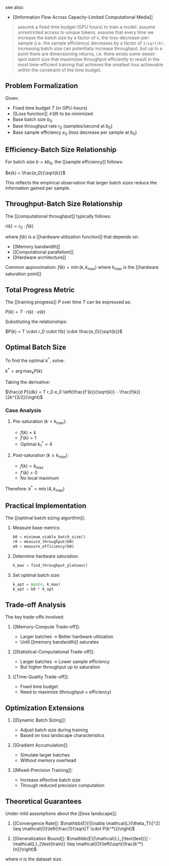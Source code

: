 see also:
- [[Information Flow Across Capacity-Limited Computational Media]]

>  assume a fixed time budget (GPU hours) to train a model. assume unrestricted access to unique tokens. assume that every time we increase the batch size by a factor of `k`, the loss-decrease-per-sample (i.e. the sample efficiency) decreases by a factor of `1/sqrt(k)`. increasing batch size can potentially increase throughput, but up to a point there are dimensioning returns, i.e. there exists some sweet-spot batch size that maximizes throughput efficiently to result in the most time-efficient training that achieves the smallest loss achievable within the constraint of the time budget.
## Problem Formalization

Given:
- Fixed time budget $T$ (in GPU-hours)
- [[Loss function]] $\mathcal{L}(\theta)$ to be minimized
- Base batch size $b_0$
- Base throughput rate $r_0$ (samples/second at $b_0$)
- Base sample efficiency $e_0$ (loss decrease per sample at $b_0$)

## Efficiency-Batch Size Relationship

For batch size $b = kb_0$, the [[sample efficiency]] follows:

$e(k) = \frac{e_0}{\sqrt{k}}$

This reflects the empirical observation that larger batch sizes reduce the information gained per sample.

## Throughput-Batch Size Relationship

The [[computational throughput]] typically follows:

$r(k) = r_0 \cdot f(k)$

where $f(k)$ is a [[hardware utilization function]] that depends on:
- [[Memory bandwidth]]
- [[Computational parallelism]]
- [[Hardware architecture]]

Common approximation:
$f(k) = \min(k, k_{\text{max}})$ where $k_{\text{max}}$ is the [[hardware saturation point]]

## Total Progress Metric

The [[training progress]] $P$ over time $T$ can be expressed as:

$P(k) = T \cdot r(k) \cdot e(k)$

Substituting the relationships:

$P(k) = T \cdot r_0 \cdot f(k) \cdot \frac{e_0}{\sqrt{k}}$

## Optimal Batch Size

To find the optimal $k^*$, solve:

$k^* = \arg\max_k P(k)$

Taking the derivative:

$\frac{d P}{dk} = T r_0 e_0 \left(\frac{f'(k)}{\sqrt{k}} - \frac{f(k)}{2k^{3/2}}\right)$

### Case Analysis

1. Pre-saturation $(k < k_{\text{max}})$:
   - $f(k) = k$
   - $f'(k) = 1$
   - Optimal $k_1^* = 4$ 

2. Post-saturation $(k \geq k_{\text{max}})$:
   - $f(k) = k_{\text{max}}$
   - $f'(k) = 0$
   - No local maximum

Therefore:
$k^* = \min(4, k_{\text{max}})$

## Practical Implementation

The [[optimal batch sizing algorithm]]:

1. Measure base metrics:
   ```python
   b0 = minimum_viable_batch_size()
   r0 = measure_throughput(b0)
   e0 = measure_efficiency(b0)
   ```

2. Determine hardware saturation:
   ```python
   k_max = find_throughput_plateau()
   ```

3. Set optimal batch size:
   ```python
   k_opt = min(4, k_max)
   b_opt = b0 * k_opt
   ```

## Trade-off Analysis

The key trade-offs involved:

1. [[Memory-Compute Trade-off]]:
   - Larger batches → Better hardware utilization
   - Until [[memory bandwidth]] saturates

2. [[Statistical-Computational Trade-off]]:
   - Larger batches → Lower sample efficiency
   - But higher throughput up to saturation

3. [[Time-Quality Trade-off]]:
   - Fixed time budget
   - Need to maximize (throughput × efficiency)

## Optimization Extensions

1. [[Dynamic Batch Sizing]]:
   - Adjust batch size during training
   - Based on loss landscape characteristics

2. [[Gradient Accumulation]]:
   - Simulate larger batches
   - Without memory overhead

3. [[Mixed-Precision Training]]:
   - Increase effective batch size
   - Through reduced precision computation

## Theoretical Guarantees

Under mild assumptions about the [[loss landscape]]:

1. [[Convergence Rate]]:
   $\mathbb{E}[\|\nabla \mathcal{L}(\theta_T)\|^2] \leq \mathcal{O}\left(\frac{1}{\sqrt{T \cdot P(k^*)}}\right)$

2. [[Generalization Bound]]:
   $\mathbb{E}[\mathcal{L}_{\text{test}}] - \mathcal{L}_{\text{train}} \leq \mathcal{O}\left(\sqrt{\frac{k^*}{n}}\right)$

where $n$ is the dataset size.